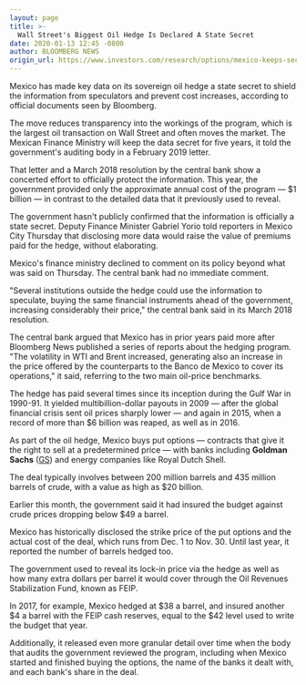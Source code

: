 ```yaml
---
layout: page
title: >-
  Wall Street's Biggest Oil Hedge Is Declared A State Secret
date: 2020-01-13 12:45 -0800
author: BLOOMBERG NEWS
origin_url: https://www.investors.com/research/options/mexico-keeps-secret-use-options-to-hedge-oil/
---
```






Mexico has made key data on its sovereign oil hedge a state secret to shield the information from speculators and prevent cost increases, according to official documents seen by Bloomberg.




The move reduces transparency into the workings of the program, which is the largest oil transaction on Wall Street and often moves the market. The Mexican Finance Ministry will keep the data secret for five years, it told the government's auditing body in a February 2019 letter.


That letter and a March 2018 resolution by the central bank show a concerted effort to officially protect the information. This year, the government provided only the approximate annual cost of the program — $1 billion — in contrast to the detailed data that it previously used to reveal.


The government hasn't publicly confirmed that the information is officially a state secret. Deputy Finance Minister Gabriel Yorio told reporters in Mexico City Thursday that disclosing more data would raise the value of premiums paid for the hedge, without elaborating.


Mexico's finance ministry declined to comment on its policy beyond what was said on Thursday. The central bank had no immediate comment.


"Several institutions outside the hedge could use the information to speculate, buying the same financial instruments ahead of the government, increasing considerably their price," the central bank said in its March 2018 resolution.


The central bank argued that Mexico has in prior years paid more after Bloomberg News published a series of reports about the hedging program. "The volatility in WTI and Brent increased, generating also an increase in the price offered by the counterparts to the Banco de Mexico to cover its operations," it said, referring to the two main oil-price benchmarks.


The hedge has paid several times since its inception during the Gulf War in 1990-91. It yielded multibillion-dollar payouts in 2009 — after the global financial crisis sent oil prices sharply lower — and again in 2015, when a record of more than $6 billion was reaped, as well as in 2016.


As part of the oil hedge, Mexico buys put options — contracts that give it the right to sell at a predetermined price — with banks including **Goldman Sachs** ([GS](https://research.investors.com/quote.aspx?symbol=GS)) and energy companies like Royal Dutch Shell.


The deal typically involves between 200 million barrels and 435 million barrels of crude, with a value as high as $20 billion.


Earlier this month, the government said it had insured the budget against crude prices dropping below $49 a barrel.


Mexico has historically disclosed the strike price of the put options and the actual cost of the deal, which runs from Dec. 1 to Nov. 30. Until last year, it reported the number of barrels hedged too.


The government used to reveal its lock-in price via the hedge as well as how many extra dollars per barrel it would cover through the Oil Revenues Stabilization Fund, known as FEIP.


In 2017, for example, Mexico hedged at $38 a barrel, and insured another $4 a barrel with the FEIP cash reserves, equal to the $42 level used to write the budget that year.


Additionally, it released even more granular detail over time when the body that audits the government reviewed the program, including when Mexico started and finished buying the options, the name of the banks it dealt with, and each bank's share in the deal.




